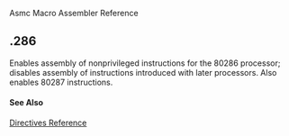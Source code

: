 Asmc Macro Assembler Reference

## .286

Enables assembly of nonprivileged instructions for the 80286 processor; disables assembly of instructions introduced with later processors. Also enables 80287 instructions.

#### See Also

[Directives Reference](readme.md)
